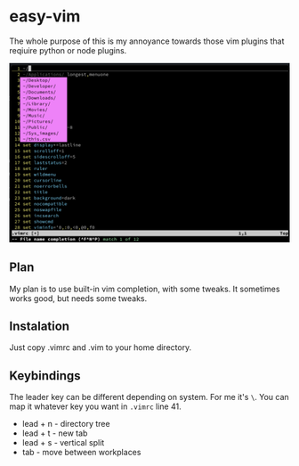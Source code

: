 # easy-vim

The whole purpose of this is my annoyance towards those vim plugins that reqiuire python or node plugins. 

![img](.github/screenshot1.png)

## Plan

My plan is to use built-in vim completion, with some tweaks. It sometimes works good, but needs some tweaks.

## Instalation

Just copy .vimrc and .vim to your home directory.

## Keybindings

The leader key can be different depending on system. For me it's `\`. You can map it whatever key you want in `.vimrc` line 41.

* lead + n - directory tree 
* lead + t - new tab
* lead + s - vertical split
* tab - move between workplaces
